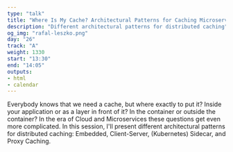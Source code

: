 ```yaml
---
type: "talk"
title: "Where Is My Cache? Architectural Patterns for Caching Microservices by Example"
description: "Different architectural patterns for distributed caching"
og_img: "rafal-leszko.png"
day: "26"
track: "A"
weight: 1330
start: "13:30"
end: "14:05"
outputs:
- html
- calendar
---
```


Everybody knows that we need a cache, but where exactly to put it? Inside your application or as a layer in front of it? In the container or outside the container? In the era of Cloud and Microservices these questions get even more complicated. In this session, I'll present different architectural patterns for distributed caching: Embedded, Client-Server, (Kubernetes) Sidecar, and Proxy Caching.
